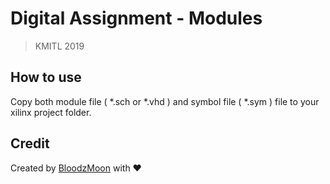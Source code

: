 # Digital Assignment - Modules
> KMITL 2019

## How to use
Copy both module file ( *.sch or *.vhd ) and symbol file ( *.sym ) file to your xilinx project folder.

## Credit
Created by [BloodzMoon](https://github.com/BloodzMoon/) with ❤
